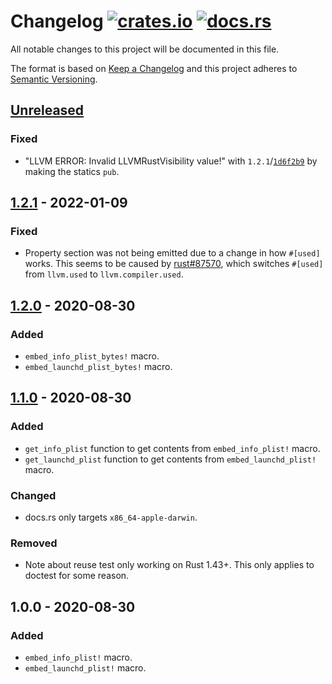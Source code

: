 # Changelog [![crates.io][crate-badge]][crate] [![docs.rs][docs-badge]][crate]

All notable changes to this project will be documented in this file.

The format is based on [Keep a Changelog] and this project adheres to
[Semantic Versioning].

## [Unreleased]

### Fixed

- "LLVM ERROR: Invalid LLVMRustVisibility value!" with `1.2.1`/[`1d6f2b9`] by
  making the statics `pub`.

[`1d6f2b9`]: https://github.com/nvzqz/embed-plist-rs/commit/1d6f2b997acb9db76062aaae4c55f8c41422660e

## [1.2.1] - 2022-01-09

### Fixed

- Property section was not being emitted due to a change in how `#[used]` works.
  This seems to be caused by [rust#87570], which switches `#[used]` from
  `llvm.used` to `llvm.compiler.used`.

[rust#87570]: https://github.com/rust-lang/rust/pull/87570

## [1.2.0] - 2020-08-30

### Added

- `embed_info_plist_bytes!` macro.
- `embed_launchd_plist_bytes!` macro.

## [1.1.0] - 2020-08-30

### Added

- `get_info_plist` function to get contents from `embed_info_plist!` macro.
- `get_launchd_plist` function to get contents from `embed_launchd_plist!` macro.

### Changed

- docs.rs only targets `x86_64-apple-darwin`.

### Removed

- Note about reuse test only working on Rust 1.43+. This only applies to doctest
  for some reason.

## 1.0.0 - 2020-08-30

### Added

- `embed_info_plist!` macro.
- `embed_launchd_plist!` macro.

[crate]:       https://crates.io/crates/embed_plist
[crate-badge]: https://img.shields.io/crates/v/embed_plist.svg
[docs]:        https://docs.rs/embed_plist
[docs-badge]:  https://docs.rs/embed_plist/badge.svg

[Keep a Changelog]:    http://keepachangelog.com/en/1.0.0/
[Semantic Versioning]: http://semver.org/spec/v2.0.0.html

[Unreleased]: https://github.com/nvzqz/embed-plist-rs/compare/v1.2.1...HEAD
[1.2.1]:      https://github.com/nvzqz/embed-plist-rs/compare/v1.2.0...v1.2.1
[1.2.0]:      https://github.com/nvzqz/embed-plist-rs/compare/v1.1.0...v1.2.0
[1.1.0]:      https://github.com/nvzqz/embed-plist-rs/compare/v1.0.0...v1.1.0
